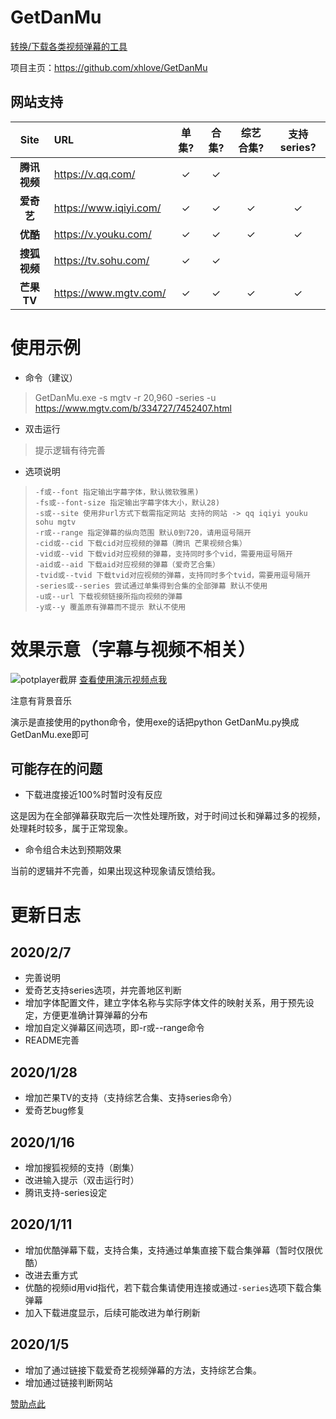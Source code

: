 # GetDanMu

[转换/下载各类视频弹幕的工具][1]

项目主页：https://github.com/xhlove/GetDanMu

## 网站支持
| Site | URL | 单集? | 合集? | 综艺合集? | 支持series? |
| :--: | :-- | :-----: | :-----: | :-----: | :-----: |
| **腾讯视频** | <https://v.qq.com/>    |✓|✓| |
| **爱奇艺** | <https://www.iqiyi.com/>    |✓|✓|✓|✓|
| **优酷** | <https://v.youku.com/>    |✓|✓|✓|✓|
| **搜狐视频** | <https://tv.sohu.com/>    |✓|✓|||
| **芒果TV** | <https://www.mgtv.com/>    |✓|✓|✓|✓|

# 使用示例
- 命令（建议）

> GetDanMu.exe -s mgtv -r 20,960 -series -u https://www.mgtv.com/b/334727/7452407.html

- 双击运行
> 提示逻辑有待完善

- 选项说明
>     -f或--font 指定输出字幕字体，默认微软雅黑)
>     -fs或--font-size 指定输出字幕字体大小，默认28)
>     -s或--site 使用非url方式下载需指定网站 支持的网站 -> qq iqiyi youku sohu mgtv
>     -r或--range 指定弹幕的纵向范围 默认0到720，请用逗号隔开
>     -cid或--cid 下载cid对应视频的弹幕（腾讯 芒果视频合集）
>     -vid或--vid 下载vid对应视频的弹幕，支持同时多个vid，需要用逗号隔开
>     -aid或--aid 下载aid对应视频的弹幕（爱奇艺合集）
>     -tvid或--tvid 下载tvid对应视频的弹幕，支持同时多个tvid，需要用逗号隔开
>     -series或--series 尝试通过单集得到合集的全部弹幕 默认不使用
>     -u或--url 下载视频链接所指向视频的弹幕
>     -y或--y 覆盖原有弹幕而不提示 默认不使用


# 效果示意（字幕与视频不相关）
![potplayer截屏](http://puui.qpic.cn/vshpic/0/5TLOX3WbgjudEj61IxYZ4tAuf2lFwl-ynf4S5T4sXkdjS9cd_0/0)
[查看使用演示视频点我][2]

注意有背景音乐

演示是直接使用的python命令，使用exe的话把python GetDanMu.py换成GetDanMu.exe即可

## 可能存在的问题
- 下载进度接近100%时暂时没有反应

这是因为在全部弹幕获取完后一次性处理所致，对于时间过长和弹幕过多的视频，处理耗时较多，属于正常现象。
- 命令组合未达到预期效果

当前的逻辑并不完善，如果出现这种现象请反馈给我。

# 更新日志

## 2020/2/7
- 完善说明
- 爱奇艺支持series选项，并完善地区判断
- 增加字体配置文件，建立字体名称与实际字体文件的映射关系，用于预先设定，方便更准确计算弹幕的分布
- 增加自定义弹幕区间选项，即-r或--range命令
- README完善

## 2020/1/28
- 增加芒果TV的支持（支持综艺合集、支持series命令）
- 爱奇艺bug修复

## 2020/1/16
- 增加搜狐视频的支持（剧集）
- 改进输入提示（双击运行时）
- 腾讯支持-series设定

## 2020/1/11
- 增加优酷弹幕下载，支持合集，支持通过单集直接下载合集弹幕（暂时仅限优酷）
- 改进去重方式
- 优酷的视频id用vid指代，若下载合集请使用连接或通过`-series`选项下载合集弹幕
- 加入下载进度显示，后续可能改进为单行刷新

## 2020/1/5

- 增加了通过链接下载爱奇艺视频弹幕的方法，支持综艺合集。
- 增加通过链接判断网站

[赞助点此][3]

  [1]: https://blog.weimo.info/archives/431/
  [2]: https://alime-customer-upload-cn-hangzhou.oss-cn-hangzhou.aliyuncs.com/customer-upload/1581073011183_8t14dpgg2bdc.mp4
  [3]: https://afdian.net/@vvtoolbox_dev
